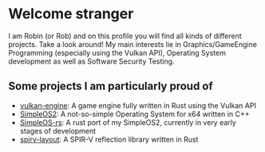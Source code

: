 
# Welcome stranger

I am Robin (or Rob) and on this profile you will find all kinds of different projects. Take a look around!
My main interests lie in Graphics/GameEngine Programming (especially using the Vulkan API), Operating System development as well as Software Security Testing.

## Some projects I am particularly proud of

- [vulkan-engine](https://github.com/michidk/vulkan-engine): A game engine fully written in Rust using the Vulkan API
- [SimpleOS2](https://github.com/rob2309/SimpleOS2): A not-so-simple Operating System for x64 written in C++
- [SimpleOS-rs](https://github.com/rob2309/SimpleOS-rs): A rust port of my SimpleOS2, currently in very early stages of development
- [spirv-layout](https://github.com/rob2309/spirv-layout): A SPIR-V reflection library written in Rust
